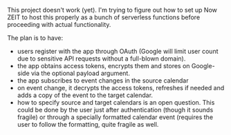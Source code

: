 This project doesn't work (yet). I'm trying to figure out how to set up Now ZEIT to host this properly as a bunch of serverless functions before proceeding with actual functionality.

The plan is to have:
 - users register with the app through OAuth (Google will limit user count due to sensitive API requests without a full-blown domain).
 - the app obtains access tokens, encrypts them and stores on Google-side via the optional payload argument.
 - the app subscribes to event changes in the source calendar
 - on event change, it decrypts the access tokens, refreshes if needed and adds a copy of the event to the target calendar.
 - how to specify source and target calendars is an open question. This could be done by the user just after authentication (though it sounds fragile) or through a specially formatted calendar event (requires the user to follow the formatting, quite fragile as well.
